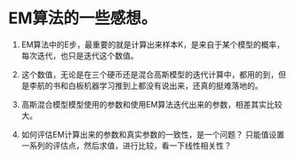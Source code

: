 # EM算法的一些感想。
1. EM算法中的E步，最重要的就是计算出来样本K，是来自于某个模型的概率，每次迭代，也只是迭代这个数值。

2. 这个数值，无论是在三个硬币还是混合高斯模型的迭代计算中，都用的到，但是李航的书和白板机器学习推到上都没有说出来，还真的挺难落地的。

3. 高斯混合模型模型使用的参数和使用EM算法迭代出来的参数，相差其实比较大。

4. 如何评估EM计算出来的参数和真实参数的一致性，是一个问题？ 只能值设置一系列的评估点，然后求值，进行比较，看一下线性相关性？